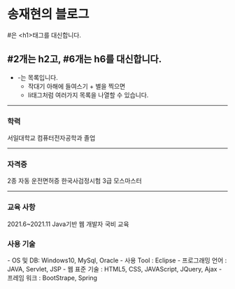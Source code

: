 # 송재현의 블로그
#은 &lt;h1&gt;태그를 대신합니다.

## #2개는 h2고, #6개는 h6를 대신합니다.

- -는 목록입니다.
     * 작대기 아해에 들여스기 + 별을 찍으면
     * li태그처럼 여러가지 목록을 나열할 수 있습니다.
<hr>
<h3>학력</h3>
서일대학교 컴퓨터전자공학과 졸업
<hr>
<h3>자격증</h3>
2종 자동 운전면허증
한국사검정시험 3급
모스마스터
<hr>
<h3>교육 사항</h3>
2021.6~2021.11 Java기반 웹 개발자 국비 교육

<h3>사용 기술</h3>
- OS 및 DB: Windows10, MySql, Oracle
- 사용 Tool : Eclipse
- 프로그래밍 언어 : JAVA, Servlet, JSP
- 웹 표준 기술 : HTML5, CSS, JAVAScript, JQuery, Ajax
- 프레임 워크 : BootStrape, Spring
      
